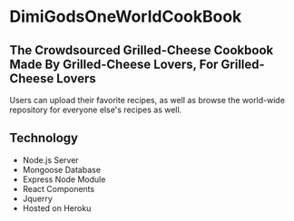 # DimiGodsOneWorldCookBook

## The Crowdsourced Grilled-Cheese Cookbook Made By Grilled-Cheese Lovers, For Grilled-Cheese Lovers ##

Users can upload their favorite recipes, as well as browse the world-wide repository for everyone else's recipes as well.

## Technology ##

- Node.js Server
- Mongoose Database
- Express Node Module
- React Components
- Jquerry
- Hosted on Heroku
